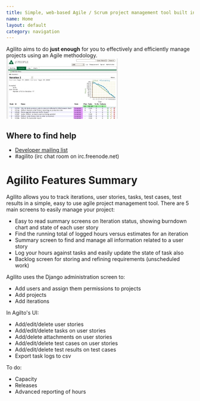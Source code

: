 ```yaml
---
title: Simple, web-based Agile / Scrum project management tool built in Django
name: Home
layout: default
category: navigation
---
```

Agilito aims to do **just enough** for you to effectively and
efficiently manage projects using an Agile methodology.
![image](media/agilito-interation-overview-sm.jpg)

## Where to find help

-   [Developer mailing list](http://groups.google.com/group/agilito-dev)
-   #agilito (irc chat room on irc.freenode.net)

# Agilito Features Summary

Agilito allows you to track iterations, user stories, tasks, test
cases, test results in a simple, easy to use agile project
management tool. There are 5 main screens to easily manage your
project:

-   Easy to read summary screens on Iteration status, showing
    burndown chart and state of each user story
-   Find the running total of logged hours versus estimates for an
    iteration
-   Summary screen to find and manage all information related to a
    user story
-   Log your hours against tasks and easily update the state of
    task also
-   Backlog screen for storing and refining requirements
    (unscheduled work)

Agilito uses the Django administration screen to:

-   Add users and assign them permissions to projects
-   Add projects
-   Add iterations

In Agilto's UI:

-   Add/edit/delete user stories
-   Add/edit/delete tasks on user stories
-   Add/delete attachments on user stories
-   Add/edit/delete test cases on user stories
-   Add/edit/delete test results on test cases
-   Export task logs to csv

To do:

-   Capacity
-   Releases
-   Advanced reporting of hours



